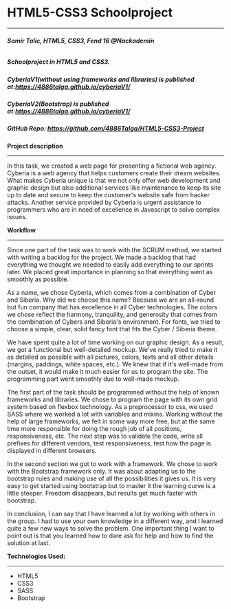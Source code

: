 # HTML5-CSS3 Schoolproject
***

###### **Samir Talic, HTML5, CSS3, Fend 16 @Nackademin** ######

##### Schoolproject in HTML5 and CSS3.

 ##### CyberiaV1(without using frameworks and libraries) is published at:https://4886talga.github.io/cyberiaV1/
 
 ##### CyberiaV2(Bootstrap) is published at:<https://4886talga.github.io/cyberiaV1/>
 
 ##### GitHub Repo: <https://github.com/4886Talga/HTML5-CSS3-Project>
 
 
 
 **Project description**
 ***
 
In this task, we created a web page for presenting a fictional web agency. Cyberia is a web agency that helps customers create their dream websites. What makes Cyberia unique is that we not only offer web development and graphic design but also additional services like maintenance to keep its site up to date and secure to keep the customer's website safe from hacker attacks. Another service provided by Cyberia is urgent assistance to programmers who are in need of excellence in Javascript to solve complex issues.
 
 
 **Workflow**
 ***
  
Since one part of the task was to work with the SCRUM method, we started with writing a backlog for the project. We made a backlog that had everything we thought we needed to easily add everything to our sprints later. We placed great importance in planning so that everything went as smoothly as possible.

As a name, we chose Cyberia, which comes from a combination of Cyber and Siberia. Why did we choose this name? Because we are an all-round but fun company that has excellence in all Cyber technologies. The colors we chose reflect the harmony, tranquility, and generosity that comes from the combination of Cybers and Siberia's environment. For fonts, we tried to choose a simple, clear, solid fancy font that fits the Cyber / Siberia theme.

We have spent quite a lot of time working on our graphic design. As a result, we got a functional but well-detailed mockup. We've really tried to make it as detailed as possible with all pictures, colors, texts and all other details (margins, paddings, white spaces, etc.). We knew that if it's well-made from the outset, it would make it much easier for us to program the site. The programming part went smoothly due to well-made mockup.

The first part of the task should be programmed without the help of known frameworks and libraries. We chose to program the page with its own grid system based on flexbox technology.
As a preprocessor to css, we used SASS where we worked a lot with variables and mixins. Working without the help of large frameworks, we felt in some way more free, but at the same time more responsible for doing the rough job of all positions, responsiveness, etc. The next step was to validate the code, write all prefixes for different vendors, test responsiveness, test how the page is displayed in different browsers.

In the second section we got to work with a framework. We chose to work with the Bootstrap framework only. It was about adapting us to the bootstrap rules and making use of all the possibilities it gives us. It is very easy to get started using bootstrap but to master it the learning curve is a little steeper. Freedom disappears, but results get much faster with bootstrap.

In conclusion, I can say that I have learned a lot by working with others in the group. I had to use your own knowledge in a different way, and I learned quite a few new ways to solve the problem. One important thing I want to point out is that you learned how to dare ask for help and how to find the solution at last.

**Technologies Used:**
***

+ HTML5
+ CSS3
+ SASS
+ Bootstrap
